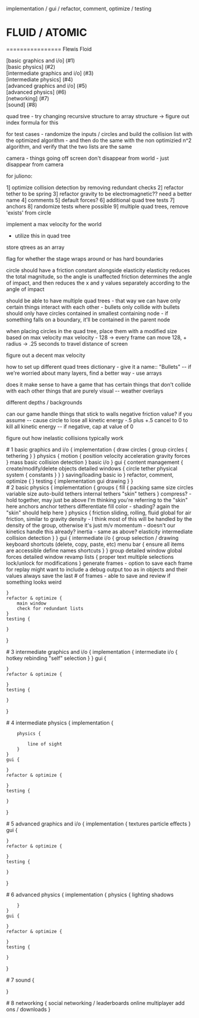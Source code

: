 implementation / gui / refactor, comment, optimize / testing

# FLUID / ATOMIC
================
Flewis
Floid

[basic graphics and i/o] (#1)  
[basic physics] (#2)  
[intermediate graphics and i/o] (#3)  
[intermediate physics] (#4)  
[advanced graphics and i/o] (#5)  
[advanced physics] (#6)  
[networking] (#7)  
[sound] (#8)  

quad tree - try changing recursive structure to array structure
	-> figure out index formula for this

for test cases - randomize the inputs / circles and
build the collision list with the optimized algorithm -
and then do the same with the non optimizied n^2 algorithm,
and verify that the two lists are the same


camera - things going off screen don't disappear from world -
	just disappear from camera

for juliono:

1] optimize collision detection by removing redundant checks
2] refactor tether to be spring
3] refactor gravity to be electromagnetic?? need a better name
4] comments
5] default forces?
6] additional quad tree tests
7] anchors
8] randomize tests where possible
9] multiple quad trees, remove 'exists' from circle

implement a max velocity for the world
- utilize this in quad tree

store qtrees as an array

flag for whether the stage wraps around or has hard boundaries

circle should have a friction constant alongside elasticity
elasticity reduces the total magnitude, so the angle is unaffected
friction determines the angle of impact,
and then reduces the x and y values separately according to the angle of impact

should be able to have multiple quad trees
	- that way we can have only certain things interact with each other
		- bullets only collide with bullets
should only have circles contained in smallest containing node
	- if something falls on a boundary, it'll be contained in the parent node
	
when placing circles in the quad tree, place them with a modified size based on max velocity
max velocity - 128 -> every frame can move 128, + radius
	-> .25 seconds to travel distance of screen
	
figure out a decent max velocity

how to set up different quad trees
dictionary - give it a name:: "Bullets"
-- if we're worried about many layers, find a better way - use arrays

does it make sense to have a game that has certain things that don't collide with each other
things that are purely visual -- weather overlays

different depths / backgrounds

can our game handle things that stick to walls
negative friction value? if you assume -- cause circle to lose all kinetic energy
-.5 plus +.5 cancel to 0 to kill all kinetic energy
-- if negative, cap at value of 0

figure out how inelastic collisions typically work

<div id="1"></div>
# 1 basic graphics and i/o {
	implementation {
		draw circles {
			group circles {
				tethering
			}
		}
		physics {
			motion {
				position
				velocity
				acceleration
				gravity
				forces
			}
			mass
			basic collision detection
		}
		basic i/o
	}
	gui {
		content management {
			create/modify/delete objects
			detailed windows {
				circle
				tether
				physical system {
					constants
				}
			}
		}
		saving/loading
		basic io
	}
	refactor, comment, optimize {
	}
	testing {
		implementation
		gui
		drawing
	}
}

<div id="2"></div>
# 2 basic physics {
	implementation {
		groups {
			fill {
				packing
				same size circles
				variable size
				auto-build tethers
				internal tethers
				"skin" tethers
			}
			compress? - hold together, may just be above
			I'm thinking you're referring to the "skin" here
			anchors
			anchor tethers
			differentiate
			fill color - shading?
			again the "skin" should help here
		}
		physics {
			friction
			sliding, rolling, fluid
			global for air friction, similar to gravity
			density - I think most of this will be handled by the density of the group, otherwise it's just m/v
			momentum - doesn't our kinetics handle this already?
			inertia -  same as above?
			elasticity
			intermediate collision detection
		}
	}
	gui {
		intermediate i/o {
			group selection / drawing
			keyboard shortcuts (delete, copy, paste, etc)
			menu bar {
				ensure all items are accessible
				define names
				shortcuts
			}
		}
		group detailed window
		global forces detailed window
		revamp lists {
			proper text
			multiple selections
			lock/unlock for modifications
		}
		generate frames - option to save each frame for replay
		might want to include a debug output too as in objects and their values
		always save the last # of frames - able to save and review if something looks weird
		
	}
	refactor & optimize {
		main window
		check for redundant lists
	}
	testing {
		
	}
}

<div id="3"></div>
# 3 intermediate graphics and i/o {
	implementation {
		intermediate i/o {
			hotkey rebinding
			"self" selection
		}
	}
	gui {
		
	}
	refactor & optimize {
		
	}
	testing {
		
	}
}

<div id="4"></div>
# 4 intermediate physics {
	implementation {
		
		physics {
			
			line of sight
		}
	}
	gui {
		
	}
	refactor & optimize {
		
	}
	testing {
		
	}
}

<div id="5"></div>
# 5 advanced graphics and i/o {
	implementation {
		textures
		particle effects
	}
	gui {
		
	}
	refactor & optimize {
		
	}
	testing {
		
	}
}

<div id="6"></div>
# 6 advanced physics {
	implementation {
		physics {
			lighting
			shadows
			
		}
	}
	gui {
		
	}
	refactor & optimize {
		
	}
	testing {
		
	}
}

<div id="7"></div>
# 7 sound {
	
}

<div id="8"></div>
# 8 networking {
	social networking / leaderboards
	online multiplayer
	add ons / downloads
}